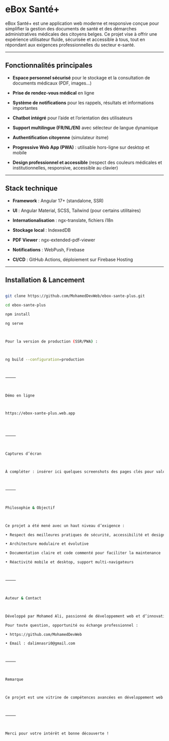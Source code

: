 # eBox Santé+



eBox Santé+ est une application web moderne et responsive conçue pour simplifier la gestion des documents de santé et des démarches administratives médicales des citoyens belges. Ce projet vise à offrir une expérience utilisateur fluide, sécurisée et accessible à tous, tout en répondant aux exigences professionnelles du secteur e-santé.



---



## Fonctionnalités principales



- **Espace personnel sécurisé** pour le stockage et la consultation de documents médicaux (PDF, images…)

- **Prise de rendez-vous médical** en ligne

- **Système de notifications** pour les rappels, résultats et informations importantes

- **Chatbot intégré** pour l’aide et l’orientation des utilisateurs

- **Support multilingue (FR/NL/EN)** avec sélecteur de langue dynamique

- **Authentification citoyenne** (simulateur itsme)

- **Progressive Web App (PWA)** : utilisable hors-ligne sur desktop et mobile

- **Design professionnel et accessible** (respect des couleurs médicales et institutionnelles, responsive, accessible au clavier)



---



## Stack technique



- **Framework** : Angular 17+ (standalone, SSR)

- **UI** : Angular Material, SCSS, Tailwind (pour certains utilitaires)

- **Internationalisation** : ngx-translate, fichiers i18n

- **Stockage local** : IndexedDB

- **PDF Viewer** : ngx-extended-pdf-viewer

- **Notifications** : WebPush, Firebase

- **CI/CD** : GitHub Actions, déploiement sur Firebase Hosting



---



## Installation & Lancement



```bash

git clone https://github.com/MohamedDevWeb/ebox-sante-plus.git

cd ebox-sante-plus

npm install

ng serve



Pour la version de production (SSR/PWA) :



ng build --configuration=production



⸻



Démo en ligne



https://ebox-sante-plus.web.app




⸻



Captures d’écran



À compléter : insérer ici quelques screenshots des pages clés pour valoriser le projet.



⸻



Philosophie & Objectif



Ce projet a été mené avec un haut niveau d’exigence :

• Respect des meilleures pratiques de sécurité, accessibilité et design UX

• Architecture modulaire et évolutive

• Documentation claire et code commenté pour faciliter la maintenance

• Réactivité mobile et desktop, support multi-navigateurs



⸻



Auteur & Contact



Développé par Mohamed Ali, passionné de développement web et d’innovation numérique dans la santé.

Pour toute question, opportunité ou échange professionnel :

• https://github.com/MohamedDevWeb

• Email : dalimnasri0@gmail.com



⸻



Remarque



Ce projet est une vitrine de compétences avancées en développement web Angular, pensé pour une vraie utilisation professionnelle et pour répondre aux attentes des utilisateurs et des équipes e-santé.



⸻



Merci pour votre intérêt et bonne découverte !

